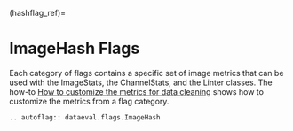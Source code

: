 (hashflag_ref)=
# ImageHash Flags

Each category of flags contains a specific set of image metrics that can be used with the ImageStats, the ChannelStats, and the Linter classes.
The how-to [How to customize the metrics for data cleaning](../../how_to/linting_flags.md) shows how to customize the metrics from a flag category.

```{eval-rst}
.. autoflag:: dataeval.flags.ImageHash
```
